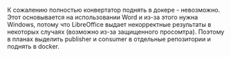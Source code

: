 К сожалению полностью конвертатор поднять в докере - невозможно. Этот основывается на использовании Word и из-за этого нужна Windows, потому что LibreOffice выдает некорректные результаты в некоторых случаях (возможно из-за защищенного просомтра). Поэтому в планах выделить publisher и consumer в отдельные репозитории и поднять в docker.
